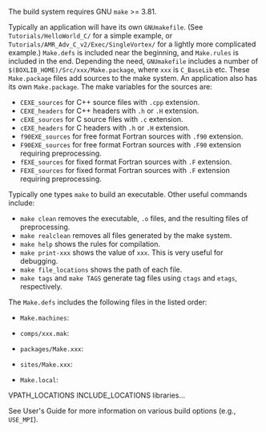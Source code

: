 The build system requires GNU `make` >= 3.81. 

Typically an application will have its own `GNUmakefile`.  (See
`Tutorials/HelloWorld_C/` for a simple example, or
`Tutorials/AMR_Adv_C_v2/Exec/SingleVortex/` for a lightly more
complicated example.)  `Make.defs` is included near the beginning, and
`Make.rules` is included in the end.  Depending the need,
`GNUmakefile` includes a number of
`$(BOXLIB_HOME)/Src/xxx/Make.package`, where `xxx` is `C_BaseLib` etc.
These `Make.package` files add sources to the make system.  An
application also has its own `Make.package`.  The make variables for
the sources are:

* `CEXE_sources` for C++ source files with `.cpp` extension.
* `CEXE_headers` for C++ headers with `.h` or `.H` extension.
* `cEXE_sources` for C source files with `.c` extension.
* `cEXE_headers` for C headers with `.h` or `.H` extension.
* `f90EXE_sources` for free format Fortran sources with `.f90` extension.
* `F90EXE_sources` for free format Fortran sources with `.F90` extension requiring preprocessing.
* `fEXE_sources` for fixed format Fortran sources with `.F` extension.
* `FEXE_sources` for fixed format Fortran sources with `.F` extension requiring preprocessing.

Typically one types `make` to build an executable.  Other useful
commands include:

* `make clean` removes the executable, `.o` files, and the resulting files of preprocessing.
* `make realclean` removes all files generated by the make system.
* `make help` shows the rules for compilation.
* `make print-xxx` shows the value of `xxx`.  This is very useful for
  debugging.
* `make file_locations` shows the path of each file.
* `make tags` and `make TAGS` generate tag files using `ctags` and `etags`, respectively.

The `Make.defs` includes the following files in the listed order:

* `Make.machines`: 

* `comps/xxx.mak`:

* `packages/Make.xxx`:

* `sites/Make.xxx`:

* `Make.local`:


VPATH_LOCATIONS INCLUDE_LOCATIONS libraries...

See User's Guide for more information on various build options (e.g.,
`USE_MPI`). 
